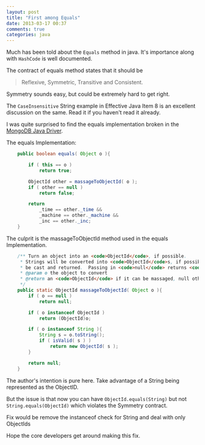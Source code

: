 ```yaml
---
layout: post
title: "First among Equals"
date: 2013-03-17 00:37
comments: true
categories: java 
---
```

Much has been told about the ```Equals``` method in java. It's importance along with ```HashCode``` is well documented.

The contract of equals method states that it should be
> Reflexive, Symmetric, Transitive and Consistent.

Symmetry sounds easy, but could be extremely hard to get right.

The ```CaseInsensitive``` String example in Effective Java Item 8 is an excellent discussion on the same. Read it if you haven't read it already.

I was quite surprised to find the equals implementation broken in the [MongoDB Java Driver](https://jira.mongodb.org/browse/JAVA-609).

The equals Implementation:
``` java Equals code
    public boolean equals( Object o ){

        if ( this == o )
            return true;

        ObjectId other = massageToObjectId( o );
        if ( other == null )
            return false;

        return
            _time == other._time &&
            _machine == other._machine &&
            _inc == other._inc;
    }
```

The culprit is the massageToObjectId method used in the equals Implementation.
``` java
    /** Turn an object into an <code>ObjectId</code>, if possible.
     * Strings will be converted into <code>ObjectId</code>s, if possible, and <code>ObjectId</code>s will
     * be cast and returned.  Passing in <code>null</code> returns <code>null</code>.
     * @param o the object to convert
     * @return an <code>ObjectId</code> if it can be massaged, null otherwise
     */
    public static ObjectId massageToObjectId( Object o ){
        if ( o == null )
            return null;

        if ( o instanceof ObjectId )
            return (ObjectId)o;

        if ( o instanceof String ){
            String s = o.toString();
            if ( isValid( s ) )
                return new ObjectId( s );
        }

        return null;
    }
```
The author's intention is pure here. Take advantage of a String being represented as the ObjectID. 

But the issue is that now you can have ```ObjectId.equals(String)``` but not ```String.equals(ObjectId)``` which violates the Symmetry contract.

Fix would be remove the instanceof check for String and deal with only ObjectIds

Hope the core developers get around making this fix.
